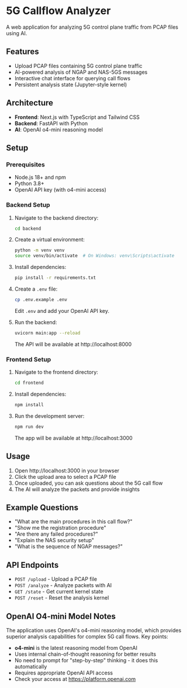 # 5G Callflow Analyzer

A web application for analyzing 5G control plane traffic from PCAP files using AI.

## Features

- Upload PCAP files containing 5G control plane traffic
- AI-powered analysis of NGAP and NAS-5GS messages
- Interactive chat interface for querying call flows
- Persistent analysis state (Jupyter-style kernel)

## Architecture

- **Frontend**: Next.js with TypeScript and Tailwind CSS
- **Backend**: FastAPI with Python
- **AI**: OpenAI o4-mini reasoning model

## Setup

### Prerequisites

- Node.js 18+ and npm
- Python 3.8+
- OpenAI API key (with o4-mini access)

### Backend Setup

1. Navigate to the backend directory:
   ```bash
   cd backend
   ```

2. Create a virtual environment:
   ```bash
   python -m venv venv
   source venv/bin/activate  # On Windows: venv\Scripts\activate
   ```

3. Install dependencies:
   ```bash
   pip install -r requirements.txt
   ```

4. Create a `.env` file:
   ```bash
   cp .env.example .env
   ```
   Edit `.env` and add your OpenAI API key.

5. Run the backend:
   ```bash
   uvicorn main:app --reload
   ```
   The API will be available at http://localhost:8000

### Frontend Setup

1. Navigate to the frontend directory:
   ```bash
   cd frontend
   ```

2. Install dependencies:
   ```bash
   npm install
   ```

3. Run the development server:
   ```bash
   npm run dev
   ```
   The app will be available at http://localhost:3000

## Usage

1. Open http://localhost:3000 in your browser
2. Click the upload area to select a PCAP file
3. Once uploaded, you can ask questions about the 5G call flow
4. The AI will analyze the packets and provide insights

## Example Questions

- "What are the main procedures in this call flow?"
- "Show me the registration procedure"
- "Are there any failed procedures?"
- "Explain the NAS security setup"
- "What is the sequence of NGAP messages?"

## API Endpoints

- `POST /upload` - Upload a PCAP file
- `POST /analyze` - Analyze packets with AI
- `GET /state` - Get current kernel state
- `POST /reset` - Reset the analysis kernel

## OpenAI O4-mini Model Notes

The application uses OpenAI's o4-mini reasoning model, which provides superior analysis capabilities for complex 5G call flows. Key points:

- **o4-mini** is the latest reasoning model from OpenAI
- Uses internal chain-of-thought reasoning for better results
- No need to prompt for "step-by-step" thinking - it does this automatically
- Requires appropriate OpenAI API access
- Check your access at https://platform.openai.com
